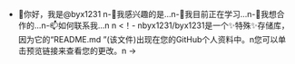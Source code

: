 - 👋你好，我是@byx1231 n-👀我感兴趣的是...n-🌱我目前正在学习...n-💞我想合作的️...n-📫如何联系我...n n <！- nbyx1231/byx1231是一个✨特殊✨存储库，因为它的“README.md ”(该文件)出现在您的GitHub个人资料中。n您可以单击预览链接来查看您的更改。n ->

